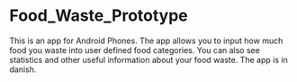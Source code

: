 # Food_Waste_Prototype
This is an app for Android Phones.
The app allows you to input how much food you waste into user defined food categories. 
You can also see statistics and other useful information about your food waste. 
The app is in danish. 
